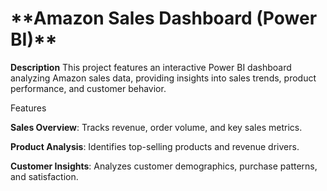 <h1>**Amazon Sales Dashboard (Power BI)**</h1>

**Description**
This project features an interactive Power BI dashboard analyzing Amazon sales data, providing insights into sales trends, product performance, and customer behavior.

Features

**Sales Overview**: Tracks revenue, order volume, and key sales metrics.

**Product Analysis**: Identifies top-selling products and revenue drivers.

**Customer Insights**: Analyzes customer demographics, purchase patterns, and satisfaction.
